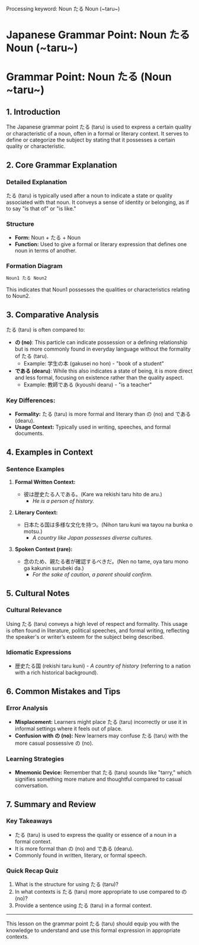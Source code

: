 Processing keyword: Noun たる Noun (~taru~)
# Japanese Grammar Point: Noun たる Noun (~taru~)
# Grammar Point: Noun たる (Noun ~taru~)
## 1. Introduction
The Japanese grammar point たる (taru) is used to express a certain quality or characteristic of a noun, often in a formal or literary context. It serves to define or categorize the subject by stating that it possesses a certain quality or characteristic.
## 2. Core Grammar Explanation
### Detailed Explanation
たる (taru) is typically used after a noun to indicate a state or quality associated with that noun. It conveys a sense of identity or belonging, as if to say "is that of" or "is like."
### Structure
- **Form:** Noun + たる + Noun
- **Function:** Used to give a formal or literary expression that defines one noun in terms of another.
### Formation Diagram
```markdown
Noun1 たる Noun2
```
This indicates that Noun1 possesses the qualities or characteristics relating to Noun2.
## 3. Comparative Analysis
たる (taru) is often compared to:
- **の (no)**: This particle can indicate possession or a defining relationship but is more commonly found in everyday language without the formality of たる (taru). 
  - Example: 学生の本 (gakusei no hon) - "book of a student"
- **である (dearu)**: While this also indicates a state of being, it is more direct and less formal, focusing on existence rather than the quality aspect.
  - Example: 教師である (kyoushi dearu) - "is a teacher"
### Key Differences:
- **Formality:** たる (taru) is more formal and literary than の (no) and である (dearu).
- **Usage Context:** Typically used in writing, speeches, and formal documents.
## 4. Examples in Context
### Sentence Examples
1. **Formal Written Context:**
   - 彼は歴史たる人である。(Kare wa rekishi taru hito de aru.)
     - *He is a person of history.*
   
2. **Literary Context:**
   - 日本たる国は多様な文化を持つ。(Nihon taru kuni wa tayou na bunka o motsu.)
     - *A country like Japan possesses diverse cultures.*
3. **Spoken Context (rare):**
   - 念のため、親たる者が確認するべきだ。(Nen no tame, oya taru mono ga kakunin surubeki da.)
     - *For the sake of caution, a parent should confirm.*
## 5. Cultural Notes
### Cultural Relevance
Using たる (taru) conveys a high level of respect and formality. This usage is often found in literature, political speeches, and formal writing, reflecting the speaker's or writer’s esteem for the subject being described.
### Idiomatic Expressions
- 歴史たる国 (rekishi taru kuni) - *A country of history* (referring to a nation with a rich historical background).
  
## 6. Common Mistakes and Tips
### Error Analysis
- **Misplacement:** Learners might place たる (taru) incorrectly or use it in informal settings where it feels out of place.
- **Confusion with の (no):** New learners may confuse たる (taru) with the more casual possessive の (no).
  
### Learning Strategies
- **Mnemonic Device:** Remember that たる (taru) sounds like "tarry," which signifies something more mature and thoughtful compared to casual conversation.
  
## 7. Summary and Review
### Key Takeaways
- たる (taru) is used to express the quality or essence of a noun in a formal context.
- It is more formal than の (no) and である (dearu).
- Commonly found in written, literary, or formal speech.
### Quick Recap Quiz
1. What is the structure for using たる (taru)?
2. In what contexts is たる (taru) more appropriate to use compared to の (no)?
3. Provide a sentence using たる (taru) in a formal context.
---
This lesson on the grammar point たる (taru) should equip you with the knowledge to understand and use this formal expression in appropriate contexts.
